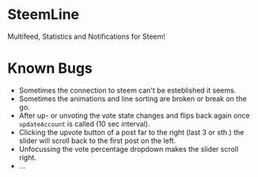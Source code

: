 # SteemLine

Multifeed, Statistics and Notifications for Steem!

# Known Bugs

- Sometimes the connection to steem can't be esteblished it seems.
- Sometimes the animations and line sorting are broken or break on the go.
- After up- or unvoting the vote state changes and flips back again once `updateAccount` is called (10 sec interval).
- Clicking the upvote button of a post far to the right (last 3 or sth.) the slider will scroll back to the first post on the left.
- Unfocussing the vote percentage dropdown makes the slider scroll right.
- ...
